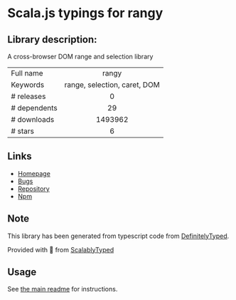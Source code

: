 
# Scala.js typings for rangy


## Library description:
A cross-browser DOM range and selection library

|                    |                 |
| ------------------ | :-------------: |
| Full name          | rangy |
| Keywords           | range, selection, caret, DOM |
| # releases         | 0 |
| # dependents       | 29 |
| # downloads        | 1493962 |
| # stars            | 6 |

## Links
- [Homepage](https://github.com/timdown/rangy)
- [Bugs](https://github.com/timdown/rangy/issues)
- [Repository](https://github.com/timdown/rangy)
- [Npm](https://www.npmjs.com/package/rangy)
    


## Note
This library has been generated from typescript code from [DefinitelyTyped](https://definitelytyped.org).

Provided with :purple_heart: from [ScalablyTyped](https://github.com/oyvindberg/ScalablyTyped)

## Usage
See [the main readme](../../readme.md) for instructions.


